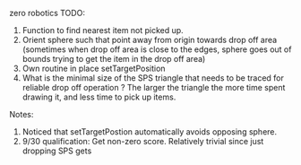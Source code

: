 zero robotics
TODO:
1. Function to find nearest item not picked up.
2. Orient sphere such that point away from origin towards
   drop off area (sometimes when drop off area is close to 
   the edges, sphere goes out of bounds trying to get the
   item in the drop off area)
3. Own routine in place setTargetPosition
4. What is the minimal size of the SPS triangle that needs
   to be traced for reliable drop off operation ? The larger
   the triangle the more time spent drawing it, and less
   time to pick up items.

Notes:
1. Noticed that setTargetPostion automatically avoids opposing
   sphere.
2. 9/30 qualification: Get non-zero score. Relatively trivial 
   since just dropping SPS gets 